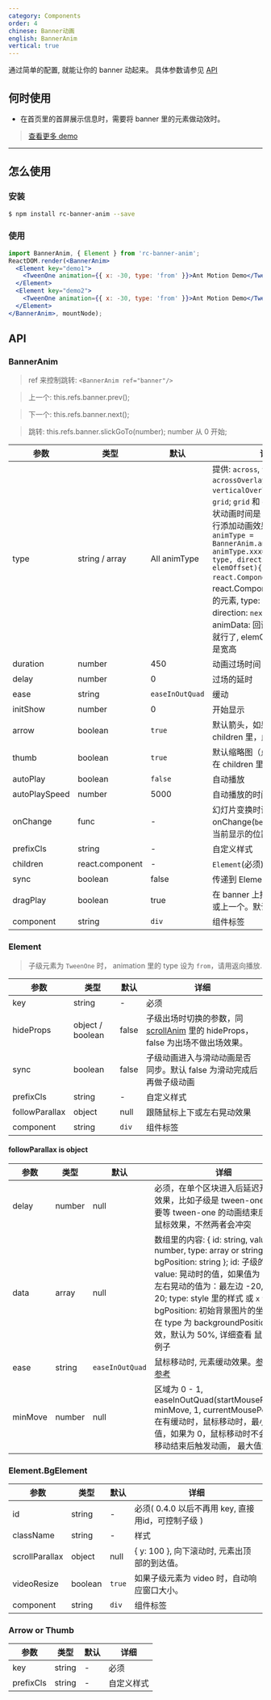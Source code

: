 ```yaml
---
category: Components
order: 4
chinese: Banner动画
english: BannerAnim
vertical: true
---
```


通过简单的配置, 就能让你的 banner 动起来。 具体参数请参见 [API](/api/banner-anim)

## 何时使用

- 在首页里的首屏展示信息时，需要将 banner 里的元素做动效时。

> [查看更多 demo](http://react-component.github.io/banner-anim/)

<style>
.code-box-wrapper .code-box-demo{
  padding: 0;
}
.banner-user{
  height: 220px;
}
.banner-user-elem{
  text-align: center;
  color: #fff;
  position: relative;
  overflow: hidden;
}
.banner-user-elem .banner-user-title{
  font-size: 32px;
  top: 40%;
}
.banner-user-elem .banner-user-text{
  top: 40%;
}
.banner-anim-elem .bg{
  width: 100%;
  height: 100%;
  position: absolute;
  top: 0;
  left: 0;
  overflow: hidden;
}
</style>

---

## 怎么使用
### 安装
```bash
$ npm install rc-banner-anim --save
```
### 使用
```jsx
import BannerAnim, { Element } from 'rc-banner-anim';
ReactDOM.render(<BannerAnim>
  <Element key="demo1">
    <TweenOne animation={{ x: -30, type: 'from' }}>Ant Motion Demo</TweenOne>
  </Element>
  <Element key="demo2">
    <TweenOne animation={{ x: -30, type: 'from' }}>Ant Motion Demo</TweenOne>
  </Element>
</BannerAnim>, mountNode);
```


## API

### BannerAnim

> ref 来控制跳转: `<BannerAnim ref="banner"/>`

> 上一个: this.refs.banner.prev();

> 下一个: this.refs.banner.next();

> 跳转:  this.refs.banner.slickGoTo(number); number 从 0 开始;

|参数        |类型             |默认     |详细             |
|----------|-----------------|--------------|-----------------------|
|   type   |  string / array | All animType | 提供: `across`, `vertical`, `acrossOverlay`, `verticalOverlay`, `gridBar`, `grid`; `grid` 和 `gridBar` 单个块状动画时间是 `duration`; 可自行添加动画效果，如 `const animType = BannerAnim.animType; animType.xxx=function(elem, type, direction, animData, elemOffset){return react.Component}` elem: react.Component 当前进出场的元素, type: `enter` 或 `leave`, direction: `next` 或 `prev`, animData: 回调之类的，带上就行了, elemOffset: 当前元素是宽高  |
| duration |      number     |      450     | 动画过场时间  |
| delay    |      number     |       0      |   过场的延时  |
| ease     |      string     | `easeInOutQuad` | 缓动            |
| initShow |      number     |    0         |  开始显示          |
| arrow    |      boolean    |      `true`    |  默认箭头，如果 `Arrow` 在 children 里，此项无效 |
| thumb    |      boolean    |      `true`    |  默认缩略图（点），如果 `Thumb` 在 children 里，此项无效 |
| autoPlay |      boolean    |      `false`  | 自动播放 |
| autoPlaySpeed |  number    |    5000       | 自动播放的时间 |
| onChange |     func        |    -          |  幻灯片变换时调用，返回 onChange(`before` 或 `after`, 当前显示的位置) |
| prefixCls |    string      |   -           |  自定义样式 |
| children |  react.component|   -           | `Element`(必须), `Arrow`, `Thumb` |
| sync      |   boolean      |   false       | 传递到 Element. |  
| dragPlay  |   boolean      |   true        | 在 banner 上拖动播放下一个或上一个。默认开启 |
| component | string         |      `div`    | 组件标签  |

### Element 

> 子级元素为 `TweenOne` 时， animation 里的 type 设为 `from`，请用返向播放.

|参数        |类型             |默认     |详细             |
|----------|-----------------|--------------|-----------------------|
| key      |     string      |      -       |  必须                 |
| hideProps | object / boolean |  false   | 子级出场时切换的参数，同 [scrollAnim](/api/scroll-anim) 里的 hideProps， false 为出场不做出场效果。 | 
| sync      |   boolean      |   false       | 子级动画进入与滑动动画是否同步。默认 false 为滑动完成后再做子级动画 |  
| prefixCls |     string      |   -           |  自定义样式 |
| followParallax | object   |  null        | 跟随鼠标上下或左右晃动效果 |
| component | string         |      `div`    | 组件标签  |

#### followParallax is object
|参数        |类型             |默认     |详细             |
|----------|-----------------|--------------|-----------------------|
| delay    |   number        |  null        | 必须，在单个区块进入后延迟开启鼠标效果，比如子级是 tween-one 时，需要等 tween-one 的动画结束后再执行鼠标效果，不然两者会冲突 |
| data     | array           |  null        | 数组里的内容: { id: string, value: number, type: array or string, bgPosition: string }; id: 子级的 id; value: 晃动时的值，如果值为 20, 那左右晃动的值为：最左边 -20, 最右边 20; type: style 里的样式 或 `x` `y`; bgPosition: 初始背景图片的坐标，只在 type 为 backgroundPosition 时生效，默认为 50%, 详细查看 鼠标跟随例子 |
| ease | string        | `easeInOutQuad`         |  鼠标移动时, 元素缓动效果。[参数名称参考](http://easings.net/zh-cn)  |
| minMove | number     | null        | 区域为 0 - 1, easeInOutQuad(startMousePosition, minMove, 1, currentMousePosition); 在有缓动时，鼠标移动时，最小移动的值，如果为 0，鼠标移动时不会移动，移动结束后触发动画， 最大值为 1。 |

### Element.BgElement

|参数        |类型             |默认     |详细             |
|----------|-----------------|--------------|-----------------------|
| id      |     string      |      -       |  必须( 0.4.0 以后不再用 key, 直接用id，可控制子级 )   |
| className |     string      |   -           |  样式 |
| scrollParallax | object   |  null        | { y: 100 }, 向下滚动时, 元素出顶部的到达值。 |
| videoResize | boolean         |      `true`    | 如果子级元素为 video 时，自动响应窗口大小。  |
| component | string         |      `div`    | 组件标签  |

### Arrow or Thumb

|参数        |类型             |默认     |详细             |
|----------|-----------------|--------------|-----------------------|
| key      |     string      |      -       |  必须                 |
| prefixCls |     string      |   -           |  自定义样式 |
